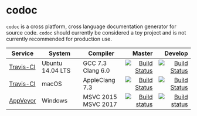 # codoc

`codoc` is a cross platform, cross language documentation generator for
source code.  `codoc` should currently be considered a toy project and is not
currently recommended for production use.

| Service | System | Compiler | Master | Develop |
| ------- | ------ | -------- | -----: | ------: |
| [Travis-CI](https://travis-ci.org/codoc-group/codoc) | Ubuntu 14.04 LTS  | GCC 7.3<br/>Clang 6.0 | [![Build Status](https://travis-ci.org/codoc-group/codoc.svg?branch=master)](https://travis-ci.org/codoc-group/codoc) | [![Build Status](https://travis-ci.org/codoc-group/codoc.svg?branch=develop)](https://travis-ci.org/codoc-group/codoc) |
| [Travis-CI](https://travis-ci.org/codoc-group/codoc) | macOS | AppleClang 7.3 | [![Build Status](https://travis-ci.org/codoc-group/codoc.svg?branch=master)](https://travis-ci.org/codoc-group/codoc) | [![Build Status](https://travis-ci.org/codoc-group/codoc.svg?branch=develop)](https://travis-ci.org/codoc-group/codoc) |
| [AppVeyor]() | Windows | MSVC 2015<br>MSVC 2017 | [![Build status](https://ci.appveyor.com/api/projects/status/4t31c37yqiymyqr8/branch/master?svg=true)](https://ci.appveyor.com/project/hsmith/codoc/branch/master) | [![Build status](https://ci.appveyor.com/api/projects/status/4t31c37yqiymyqr8/branch/develop?svg=true)](https://ci.appveyor.com/project/hsmith/codoc/branch/develop) |
